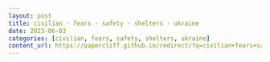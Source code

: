 ```yaml
---
layout: post
title: civilian · fears · safety · shelters · ukraine
date: 2023-06-03
categories: [civilian, fears, safety, shelters, ukraine]
content_url: https://papercliff.github.io/redirect/?q=civilian+fears+safety+shelters+ukraine&tbs=cdr:1,cd_min:6/2/2023,cd_max:6/4/2023
---
```

